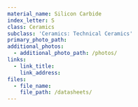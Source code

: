 ```yaml
---
material_name: Silicon Carbide
index_letter: S
class: Ceramics
subclass: 'Ceramics: Technical Ceramics'
primary_photo_path:
additional_photos:
  - additional_photo_path: /photos/
links:
  - link_title:
    link_address:
files:
  - file_name:
    file_path: /datasheets/
---
```



